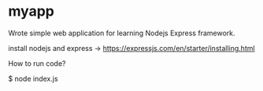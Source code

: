 # myapp
 
Wrote simple web application for learning Nodejs Express framework.

install nodejs and express -> https://expressjs.com/en/starter/installing.html

How to run code?

$ node index.js